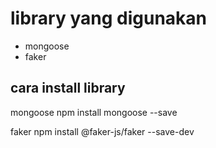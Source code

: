 # library yang digunakan 
- mongoose
- faker


## cara install library 

mongoose 
npm install mongoose --save

faker 
npm install @faker-js/faker --save-dev
